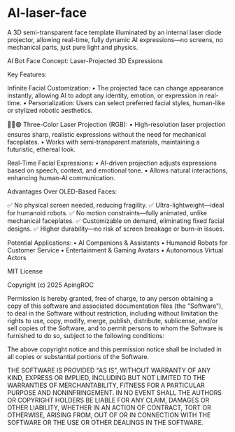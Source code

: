 # AI-laser-face
A 3D semi-transparent face template illuminated by an internal laser diode projector, allowing real-time, fully dynamic AI expressions—no screens, no mechanical parts, just pure light and physics.


AI Bot Face Concept: Laser-Projected 3D Expressions


Key Features:

Infinite Facial Customization:
	•	The projected face can change appearance instantly, allowing AI to adopt any identity, emotion, or expression in real-time.
	•	Personalization: Users can select preferred facial styles, human-like or stylized robotic aesthetics.

🔵🔴🟢 Three-Color Laser Projection (RGB):
	•	High-resolution laser projection ensures sharp, realistic expressions without the need for mechanical faceplates.
	•	Works with semi-transparent materials, maintaining a futuristic, ethereal look.

Real-Time Facial Expressions:
	•	AI-driven projection adjusts expressions based on speech, context, and emotional tone.
	•	Allows natural interactions, enhancing human-AI communication.

Advantages Over OLED-Based Faces:

✅ No physical screen needed, reducing fragility.
✅ Ultra-lightweight—ideal for humanoid robots.
✅ No motion constraints—fully animated, unlike mechanical faceplates.
✅ Customizable on demand, eliminating fixed facial designs.
✅ Higher durability—no risk of screen breakage or burn-in issues.

Potential Applications:
	•	AI Companions & Assistants 
	•	Humanoid Robots for Customer Service 
	•	Entertainment & Gaming Avatars 
	•	Autonomous Virtual Actors 

MIT License

Copyright (c) 2025 ApingROC

Permission is hereby granted, free of charge, to any person obtaining a copy
of this software and associated documentation files (the "Software"), to deal
in the Software without restriction, including without limitation the rights
to use, copy, modify, merge, publish, distribute, sublicense, and/or sell
copies of the Software, and to permit persons to whom the Software is
furnished to do so, subject to the following conditions:

The above copyright notice and this permission notice shall be included in all
copies or substantial portions of the Software.

THE SOFTWARE IS PROVIDED "AS IS", WITHOUT WARRANTY OF ANY KIND, EXPRESS OR
IMPLIED, INCLUDING BUT NOT LIMITED TO THE WARRANTIES OF MERCHANTABILITY,
FITNESS FOR A PARTICULAR PURPOSE AND NONINFRINGEMENT. IN NO EVENT SHALL THE
AUTHORS OR COPYRIGHT HOLDERS BE LIABLE FOR ANY CLAIM, DAMAGES OR OTHER
LIABILITY, WHETHER IN AN ACTION OF CONTRACT, TORT OR OTHERWISE, ARISING FROM,
OUT OF OR IN CONNECTION WITH THE SOFTWARE OR THE USE OR OTHER DEALINGS IN THE
SOFTWARE.
